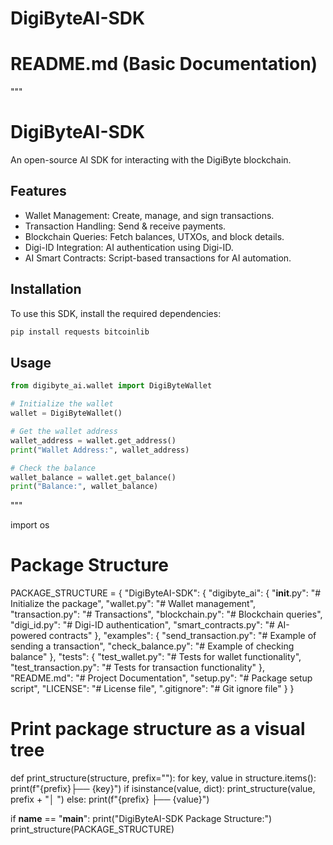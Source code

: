 # DigiByteAI-SDK

# README.md (Basic Documentation)
"""
# DigiByteAI-SDK
An open-source AI SDK for interacting with the DigiByte blockchain.

## Features
- Wallet Management: Create, manage, and sign transactions.
- Transaction Handling: Send & receive payments.
- Blockchain Queries: Fetch balances, UTXOs, and block details.
- Digi-ID Integration: AI authentication using Digi-ID.
- AI Smart Contracts: Script-based transactions for AI automation.

## Installation
To use this SDK, install the required dependencies:
```bash
pip install requests bitcoinlib
```

## Usage
```python
from digibyte_ai.wallet import DigiByteWallet

# Initialize the wallet
wallet = DigiByteWallet()

# Get the wallet address
wallet_address = wallet.get_address()
print("Wallet Address:", wallet_address)

# Check the balance
wallet_balance = wallet.get_balance()
print("Balance:", wallet_balance)
```
"""

import os

# Package Structure
PACKAGE_STRUCTURE = {
    "DigiByteAI-SDK": {
        "digibyte_ai": {
            "__init__.py": "# Initialize the package",
            "wallet.py": "# Wallet management",
            "transaction.py": "# Transactions",
            "blockchain.py": "# Blockchain queries",
            "digi_id.py": "# Digi-ID authentication",
            "smart_contracts.py": "# AI-powered contracts"
        },
        "examples": {
            "send_transaction.py": "# Example of sending a transaction",
            "check_balance.py": "# Example of checking balance"
        },
        "tests": {
            "test_wallet.py": "# Tests for wallet functionality",
            "test_transaction.py": "# Tests for transaction functionality"
        },
        "README.md": "# Project Documentation",
        "setup.py": "# Package setup script",
        "LICENSE": "# License file",
        ".gitignore": "# Git ignore file"
    }
}

# Print package structure as a visual tree
def print_structure(structure, prefix=""):
    for key, value in structure.items():
        print(f"{prefix}├── {key}")
        if isinstance(value, dict):
            print_structure(value, prefix + "│   ")
        else:
            print(f"{prefix}    ├── {value}")

if __name__ == "__main__":
    print("DigiByteAI-SDK Package Structure:")
    print_structure(PACKAGE_STRUCTURE)
